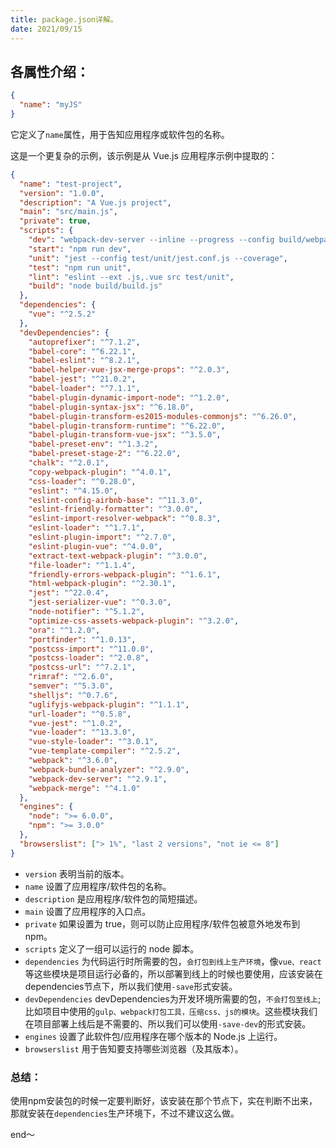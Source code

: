```yaml
---
title: package.json详解。
date: 2021/09/15
---
```


## 各属性介绍：

```json
{
  "name": "myJS"
}
```
它定义了`name`属性，用于告知应用程序或软件包的名称。


这是一个更复杂的示例，该示例是从 Vue.js 应用程序示例中提取的：
```json
{
  "name": "test-project",
  "version": "1.0.0",
  "description": "A Vue.js project",
  "main": "src/main.js",
  "private": true,
  "scripts": {
    "dev": "webpack-dev-server --inline --progress --config build/webpack.dev.conf.js",
    "start": "npm run dev",
    "unit": "jest --config test/unit/jest.conf.js --coverage",
    "test": "npm run unit",
    "lint": "eslint --ext .js,.vue src test/unit",
    "build": "node build/build.js"
  },
  "dependencies": {
    "vue": "^2.5.2"
  },
  "devDependencies": {
    "autoprefixer": "^7.1.2",
    "babel-core": "^6.22.1",
    "babel-eslint": "^8.2.1",
    "babel-helper-vue-jsx-merge-props": "^2.0.3",
    "babel-jest": "^21.0.2",
    "babel-loader": "^7.1.1",
    "babel-plugin-dynamic-import-node": "^1.2.0",
    "babel-plugin-syntax-jsx": "^6.18.0",
    "babel-plugin-transform-es2015-modules-commonjs": "^6.26.0",
    "babel-plugin-transform-runtime": "^6.22.0",
    "babel-plugin-transform-vue-jsx": "^3.5.0",
    "babel-preset-env": "^1.3.2",
    "babel-preset-stage-2": "^6.22.0",
    "chalk": "^2.0.1",
    "copy-webpack-plugin": "^4.0.1",
    "css-loader": "^0.28.0",
    "eslint": "^4.15.0",
    "eslint-config-airbnb-base": "^11.3.0",
    "eslint-friendly-formatter": "^3.0.0",
    "eslint-import-resolver-webpack": "^0.8.3",
    "eslint-loader": "^1.7.1",
    "eslint-plugin-import": "^2.7.0",
    "eslint-plugin-vue": "^4.0.0",
    "extract-text-webpack-plugin": "^3.0.0",
    "file-loader": "^1.1.4",
    "friendly-errors-webpack-plugin": "^1.6.1",
    "html-webpack-plugin": "^2.30.1",
    "jest": "^22.0.4",
    "jest-serializer-vue": "^0.3.0",
    "node-notifier": "^5.1.2",
    "optimize-css-assets-webpack-plugin": "^3.2.0",
    "ora": "^1.2.0",
    "portfinder": "^1.0.13",
    "postcss-import": "^11.0.0",
    "postcss-loader": "^2.0.8",
    "postcss-url": "^7.2.1",
    "rimraf": "^2.6.0",
    "semver": "^5.3.0",
    "shelljs": "^0.7.6",
    "uglifyjs-webpack-plugin": "^1.1.1",
    "url-loader": "^0.5.8",
    "vue-jest": "^1.0.2",
    "vue-loader": "^13.3.0",
    "vue-style-loader": "^3.0.1",
    "vue-template-compiler": "^2.5.2",
    "webpack": "^3.6.0",
    "webpack-bundle-analyzer": "^2.9.0",
    "webpack-dev-server": "^2.9.1",
    "webpack-merge": "^4.1.0"
  },
  "engines": {
    "node": ">= 6.0.0",
    "npm": ">= 3.0.0"
  },
  "browserslist": ["> 1%", "last 2 versions", "not ie <= 8"]
}
```
* `version` 表明当前的版本。
* `name` 设置了应用程序/软件包的名称。
* `description` 是应用程序/软件包的简短描述。
* `main` 设置了应用程序的入口点。
* `private` 如果设置为 true，则可以防止应用程序/软件包被意外地发布到 npm。
* `scripts` 定义了一组可以运行的 node 脚本。
* `dependencies` 为代码运行时所需要的包，`会打包到线上生产环境`，像`vue、react`等这些模块是项目运行必备的，所以部署到线上的时候也要使用，应该安装在dependencies节点下，所以我们使用`-save`形式安装。
* `devDependencies` devDependencies为开发环境所需要的包，`不会打包至线上`;比如项目中使用的`gulp、webpack打包工具，压缩css、js的模块`。这些模块我们在项目部署上线后是不需要的、所以我们可以使用`-save-dev`的形式安装。
* `engines` 设置了此软件包/应用程序在哪个版本的 Node.js 上运行。
* `browserslist` 用于告知要支持哪些浏览器（及其版本）。
### 总结：

使用npm安装包的时候一定要判断好，该安装在那个节点下，实在判断不出来，那就安装在`dependencies`生产环境下，不过不建议这么做。

end～